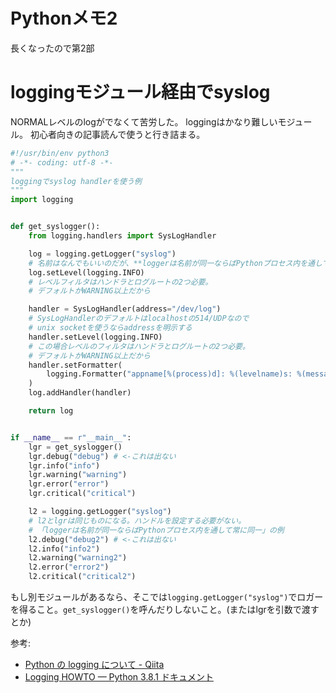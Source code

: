# Pythonメモ2

長くなったので第2部


# loggingモジュール経由でsyslog

NORMALレベルのlogがでなくて苦労した。
loggingはかなり難しいモジュール。
初心者向きの記事読んで使うと行き詰まる。

```python
#!/usr/bin/env python3
# -*- coding: utf-8 -*-
"""
loggingでsyslog handlerを使う例
"""
import logging


def get_syslogger():
    from logging.handlers import SysLogHandler

    log = logging.getLogger("syslog")
    # 名前はなんでもいいのだが、**loggerは名前が同一ならばPythonプロセス内を通して常に同一**
    log.setLevel(logging.INFO)
    # レベルフィルタはハンドラとログルートの2つ必要。
    # デフォルトがWARNING以上だから

    handler = SysLogHandler(address="/dev/log")
    # SysLogHandlerのデフォルトはlocalhostの514/UDPなので
    # unix socketを使うならaddressを明示する
    handler.setLevel(logging.INFO)
    # この場合レベルのフィルタはハンドラとログルートの2つ必要。
    # デフォルトがWARNING以上だから
    handler.setFormatter(
        logging.Formatter("appname[%(process)d]: %(levelname)s: %(message)s at %(filename)s(%(lineno)d)")
    )
    log.addHandler(handler)

    return log


if __name__ == r"__main__":
    lgr = get_syslogger()
    lgr.debug("debug") # <-これは出ない
    lgr.info("info")
    lgr.warning("warning")
    lgr.error("error")
    lgr.critical("critical")

    l2 = logging.getLogger("syslog")
    # l2とlgrは同じものになる。ハンドルを設定する必要がない。
    # 「loggerは名前が同一ならばPythonプロセス内を通して常に同一」の例
    l2.debug("debug2") # <-これは出ない
    l2.info("info2")
    l2.warning("warning2")
    l2.error("error2")
    l2.critical("critical2")
```

もし別モジュールがあるなら、そこでは`logging.getLogger("syslog")`でロガーを得ること。`get_syslogger()`を呼んだりしないこと。(またはlgrを引数で渡すとか)

参考:
- [Python の logging について - Qiita](https://qiita.com/kitsuyui/items/5a7484a09eeacb564649)
- [Logging HOWTO — Python 3.8.1 ドキュメント](https://docs.python.org/ja/3/howto/logging.html)

